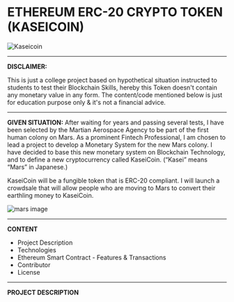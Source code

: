 # ETHEREUM ERC-20 CRYPTO TOKEN (KASEICOIN)
![Kaseicoin](https://user-images.githubusercontent.com/86034323/142831784-c98e2661-61b2-457e-a6c2-f51d3dbf347f.png)

------------------------------------------------------------------------------------------------------------------------------------------------------------------------------
**DISCLAIMER:** 

This is just a college project based on hypothetical situation instructed to students to test their Blockchain Skills, hereby this Token doesn't contain any monetary value in any form. The content/code mentioned below is just for education purpose only & it's not a financial advice.

------------------------------------------------------------------------------------------------------------------------------------------------------------------------------

**GIVEN SITUATION:** After waiting for years and passing several tests, I have been selected by the Martian Aerospace Agency to be part of the first human colony on Mars. As a prominent Fintech Professional, I am chosen to lead a project to develop a Monetary System for the new Mars colony. I have decided to base this new monetary system on Blockchain Technology, and to define a new cryptocurrency called KaseiCoin. (“Kasei” means “Mars” in Japanese.)

KaseiCoin will be a fungible token that is ERC-20 compliant. I will launch a crowdsale that will allow people who are moving to Mars to convert their earthling money to KaseiCoin.

![mars image](https://user-images.githubusercontent.com/86034323/142826306-3374034e-a275-4538-97d6-94d67c8f71dd.png)

------------------------------------------------------------------------------------------------------------------------------------------------------------------------------
**CONTENT**
- Project Description
- Technologies
- Ethereum Smart Contract - Features & Transactions
- Contributor
- License
------------------------------------------------------------------------------------------------------------------------------------------------------------------------------

**PROJECT DESCRIPTION**
